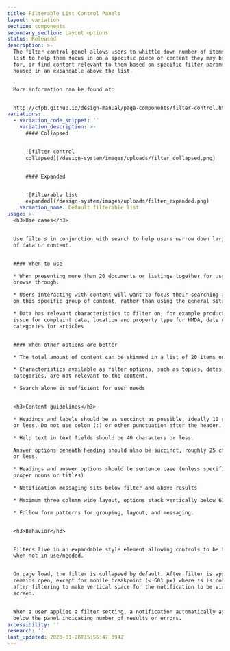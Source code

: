 ```yaml
---
title: Filterable List Control Panels
layout: variation
section: components
secondary_section: Layout options
status: Released
description: >-
  The filter control panel allows users to whittle down number of items in a
  list to help them focus in on a specific piece of content they may be looking
  for, or find content relevant to them based on specific filter parameters,
  housed in an expandable above the list.


  More information can be found at:


  http://cfpb.github.io/design-manual/page-components/filter-control.html
variations:
  - variation_code_snippet: ''
    variation_description: >-
      #### Collapsed


      ![filter control
      collapsed](/design-system/images/uploads/filter_collapsed.png)


      #### Expanded


      ![Filterable list
      expanded](/design-system/images/uploads/filter_expanded.png)
    variation_name: Default filterable list
usage: >-
  <h3>Use cases</h3>


  Use filters in conjunction with search to help users narrow down large amounts
  of data or content.


  #### When to use

  * When presenting more than 20 documents or listings together for users to
  browse through.

  * Users interacting with content will want to focus their searching activities
  on this specific group of content, rather than using the general site search.

  * Data has relevant characteristics to filter on, for example product and
  issue for complaint data, location and property type for HMDA, date range and
  categories for articles


  #### When other options are better

  * The total amount of content can be skimmed in a list of 20 items or less.

  * Characteristics available as filter options, such as topics, dates, and
  categories, are not relevant to the content.

  * Search alone is sufficient for user needs


  <h3>Content guidelines</h3>

  * Headings and labels should be as succinct as possible, ideally 10 characters
  or less. Do not use colon (:) or other punctuation after the header.

  * Help text in text fields should be 40 characters or less.

  Answer options beneath heading should also be succinct, roughly 25 characters
  or less.

  * Headings and answer options should be sentence case (unless specifically
  proper nouns or titles)

  * Notification messaging sits below filter and above results

  * Maximum three column wide layout, options stack vertically below 601 pixels

  * Follow form patterns for grouping, layout, and messaging.


  <h3>Behavior</h3>


  Filters live in an expandable style element allowing controls to be hidden
  when not in use/needed.


  On page load, the filter is collapsed by default. After filter is applied it
  remains open, except for mobile breakpoint (< 601 px) where is is collapsed
  after filtering to make vertical space for the notification to be viewed on
  screen.


  When a user applies a filter setting, a notification automatically appears
  below the panel indicating number of results or errors.
accessibility: ''
research: ''
last_updated: 2020-01-28T15:55:47.394Z
---
```

